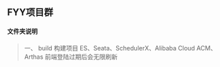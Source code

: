 ## FYY项目群

#### 文件夹说明

> 一、 build 构建项目
> ES、Seata、SchedulerX、Alibaba Cloud ACM、Arthas
> 前端登陆过期后会无限刷新

